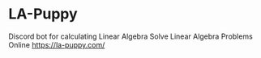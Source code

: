 # LA-Puppy

Discord bot for calculating Linear Algebra
Solve Linear Algebra Problems Online https://la-puppy.com/
